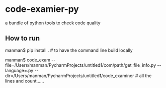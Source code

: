 # code-examier-py
a bundle of python tools to check code quality

## How to run
manman$ pip install .
\# to have the command line build locally

manman$ code_exam --file=/Users/manman/PycharmProjects/untitled1/com/path/get_file_info.py --language=.py --dir=/Users/manman/PycharmProjects/untitled1/code_examiner
\# all the lines and count......

